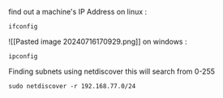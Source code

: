 find out a machine's IP Address
on linux :
```
ifconfig
```

![[Pasted image 20240716170929.png]]
on windows :
```
ipconfig
```

Finding subnets using netdiscover this will search from 0-255
```
sudo netdiscover -r 192.168.77.0/24
```

